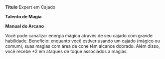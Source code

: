 **Titulo**:Expert em Cajado

**Talento de Magia**

**Manual do Arcano**

 Você pode canalizar energia mágica através de seu cajado com grande habilidade. Benefício: enquanto você estiver usando um cajado (mágico ou comum), suas magias com área de cone têm alcance dobrado. Além disso, você recebe +2 em ataques de toque associados a magias.